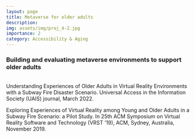```yaml
---
layout: page
title: Metaverse for older adults
description:
img: assets/img/proj_4-2.jpg
importance: 2
category: Accessibility & Aging
---
```


<h3>Building and evaluating metaverse environments to support older adults</h3>
<br>
Understanding Experiences of Older Adults in Virtual Reality Environments with a Subway Fire Disaster Scenario. Universal Access in the Information Society (UAIS) journal, March 2022.

Exploring Experiences of Virtual Reality among Young and Older Adults in a Subway Fire Scenario: a Pilot Study. In 25th ACM Symposium on Virtual Reality Software and Technology (VRST ’19), ACM, Sydney, Australia, November 2019.

